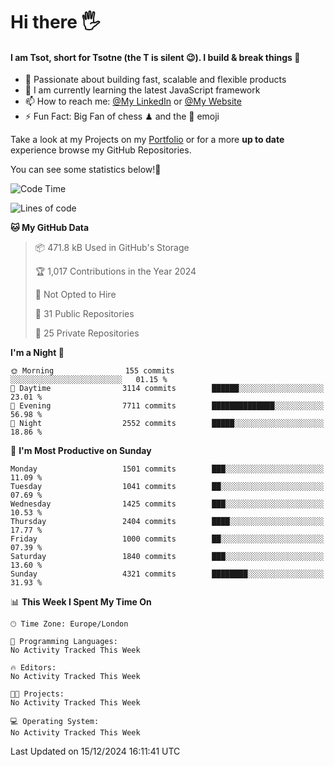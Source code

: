 # Hi there :raised_hand_with_fingers_splayed:
#### I am Tsot, short for Tsotne (the T is silent :wink:). I build & break things :space_invader:
- :telescope: Passionate about building fast, scalable and flexible products
- :seedling: I am currently learning the latest JavaScript framework 
- :mailbox: How to reach me: [@My LinkedIn](https://www.linkedin.com/in/tsotne-gvadzabia/) or [@My Website](https://tsotne.co.uk/contact)
- :zap: Fun Fact: Big Fan of chess ♟ and the 👾 emoji

Take a look at my Projects on my [Portfolio](https://tsotne.co.uk/) or for a more **up to date** experience browse my GitHub Repositories.

You can see some statistics below!:space_invader:
<!--START_SECTION:waka-->
![Code Time](http://img.shields.io/badge/Code%20Time-761%20hrs%202%20mins-blue)

![Lines of code](https://img.shields.io/badge/From%20Hello%20World%20I%27ve%20Written-8.5%20million%20lines%20of%20code-blue)

**🐱 My GitHub Data** 

> 📦 471.8 kB Used in GitHub's Storage 
 > 
> 🏆 1,017 Contributions in the Year 2024
 > 
> 🚫 Not Opted to Hire
 > 
> 📜 31 Public Repositories 
 > 
> 🔑 25 Private Repositories 
 > 
**I'm a Night 🦉** 

```text
🌞 Morning                155 commits         ░░░░░░░░░░░░░░░░░░░░░░░░░   01.15 % 
🌆 Daytime                3114 commits        ██████░░░░░░░░░░░░░░░░░░░   23.01 % 
🌃 Evening                7711 commits        ██████████████░░░░░░░░░░░   56.98 % 
🌙 Night                  2552 commits        █████░░░░░░░░░░░░░░░░░░░░   18.86 % 
```
📅 **I'm Most Productive on Sunday** 

```text
Monday                   1501 commits        ███░░░░░░░░░░░░░░░░░░░░░░   11.09 % 
Tuesday                  1041 commits        ██░░░░░░░░░░░░░░░░░░░░░░░   07.69 % 
Wednesday                1425 commits        ███░░░░░░░░░░░░░░░░░░░░░░   10.53 % 
Thursday                 2404 commits        ████░░░░░░░░░░░░░░░░░░░░░   17.77 % 
Friday                   1000 commits        ██░░░░░░░░░░░░░░░░░░░░░░░   07.39 % 
Saturday                 1840 commits        ███░░░░░░░░░░░░░░░░░░░░░░   13.60 % 
Sunday                   4321 commits        ████████░░░░░░░░░░░░░░░░░   31.93 % 
```


📊 **This Week I Spent My Time On** 

```text
🕑︎ Time Zone: Europe/London

💬 Programming Languages: 
No Activity Tracked This Week

🔥 Editors: 
No Activity Tracked This Week

🐱‍💻 Projects: 
No Activity Tracked This Week

💻 Operating System: 
No Activity Tracked This Week
```


 Last Updated on 15/12/2024 16:11:41 UTC
<!--END_SECTION:waka-->
